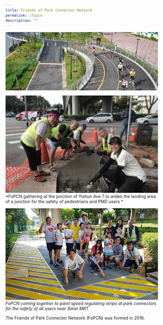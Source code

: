 ```yaml
---
title: Friends of Park Connector Network
permalink: /fopcn
description: ""
---
```

![Alt text for image on Isomer site](/images/fopcn.jpg)

![Alt text for image on Isomer site](/images/fopcn%202.png)
*FoPCN gathering at the junction of Yishun Ave 7 to widen the landing area of a junction for the safety of pedestrians and PMD users *

![Alt text for image on Isomer site](/images/FoPCN%203.jpg)
*FoPCN coming together to paint speed regulating strips at park connectors
for the safety of all users near Simei MRT*

The Friends of Park Connector Network (FoPCN) was formed in 2016.